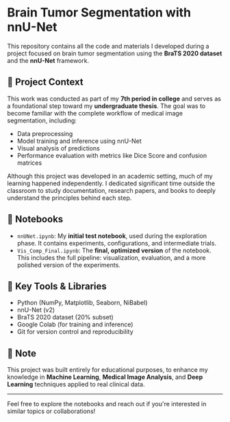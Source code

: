 # Brain Tumor Segmentation with nnU-Net

This repository contains all the code and materials I developed during a project focused on brain tumor segmentation using the **BraTS 2020 dataset** and the **nnU-Net** framework.

## 🧠 Project Context

This work was conducted as part of my **7th period in college** and serves as a foundational step toward my **undergraduate thesis**. The goal was to become familiar with the complete workflow of medical image segmentation, including:

- Data preprocessing
- Model training and inference using nnU-Net
- Visual analysis of predictions
- Performance evaluation with metrics like Dice Score and confusion matrices

Although this project was developed in an academic setting, much of my learning happened independently. I dedicated significant time outside the classroom to study documentation, research papers, and books to deeply understand the principles behind each step.

## 📂 Notebooks

- `nnUNet.ipynb`: My **initial test notebook**, used during the exploration phase. It contains experiments, configurations, and intermediate trials.
- `Vis_Comp_Final.ipynb`: The **final, optimized version** of the notebook. This includes the full pipeline: visualization, evaluation, and a more polished version of the experiments.

## 📌 Key Tools & Libraries

- Python (NumPy, Matplotlib, Seaborn, NiBabel)
- nnU-Net (v2)
- BraTS 2020 dataset (20% subset)
- Google Colab (for training and inference)
- Git for version control and reproducibility

## 📎 Note

This project was built entirely for educational purposes, to enhance my knowledge in **Machine Learning**, **Medical Image Analysis**, and **Deep Learning** techniques applied to real clinical data.

---

Feel free to explore the notebooks and reach out if you're interested in similar topics or collaborations!

